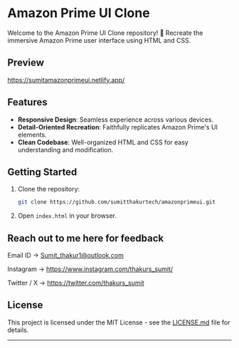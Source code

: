 # Amazon Prime UI Clone


Welcome to the Amazon Prime UI Clone repository! 🚀 Recreate the immersive Amazon Prime user interface using HTML and CSS.

## Preview
https://sumitamazonprimeui.netlify.app/

## Features

- **Responsive Design**: Seamless experience across various devices.
- **Detail-Oriented Recreation**: Faithfully replicates Amazon Prime's UI elements.
- **Clean Codebase**: Well-organized HTML and CSS for easy understanding and modification.

## Getting Started

1. Clone the repository:

    ```bash
    git clone https://github.com/sumitthakurtech/amazonprimeui.git
    ```

2. Open `index.html` in your browser.

## Reach out to me here for feedback
Email ID -> Sumit_thakur1@outlook.com


Instagram -> https://www.instagram.com/thakurs_sumit/


Twitter / X -> https://twitter.com/thakurs_sumit


## License

This project is licensed under the MIT License - see the [LICENSE.md](LICENSE.md) file for details.

---

